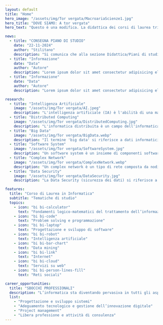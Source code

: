 ```yaml
---
layout: default
title: "Home"
hero_image: "/assets/img/Tor vergata/MacroariaScienze1.jpg"
hero_title: "DOVE SIAMO: A tor vergata"
hero_text: "Questo è una modifica. La didattica dei corsi di laurea triennale e magistrale in Informatica ha luogo all’interno del Campus Universitario di Tor Vergata, presso gli edifici della macro-area di Scienze, in via della Ricerca Scientifica. La sede dispone di ampi parcheggi gratuiti a pochi metri dagli edifici aule. È facilmente raggiungibile dal Grande Raccordo Anulare di Roma dall’uscita dell’autostrada Roma-Napoli."

news:
  - title: "CONSEGNA PIANO DI STUDIO"
    date: "22-11-2024"
    author: "Stilitano"
    description: "Si comunica che alla sezione Didattica/Piani di studio è possibile scaricare il nuovo modulo da consegnare entro il 15 gennaio 2025. Si ricorda che il piano di studio va presentato dagli studenti iscritti al terzo anno."
  - title: "Informazione"
    date: "Data"
    author: "Autore"
    description: "Lorem ipsum dolor sit amet consectetur adipisicing elit. Dignissimos laborum illum accusamus expedita quis iusto dolorum cupiditate fugiat minima nobis."
  - title: "Informazione"
    date: "Data"
    author: "Autore"
    description: "Lorem ipsum dolor sit amet consectetur adipisicing elit. Dignissimos laborum illum accusamus expedita quis iusto dolorum cupiditate fugiat minima nobis."

research:
  - title: "Intelligenza Artificiale"
    image: "/assets/img/Tor vergata/AI.jpeg"
    description: "L'intelligenza artificiale (IA) è l'abilità di una macchina di mostrare capacità umane quali il ragionamento, l'apprendimento, la pianificazione e la creatività."
  - title: "Distributed Computing"
    image: "/assets/img/Tor vergata/DistributedComputing.jpg"
    description: "L'informatica distribuita è un campo dell'informatica che studia i sistemi distribuiti..."
  - title: "Big Data"
    image: "/assets/img/Tor vergata/BigData.webp"
    description: "Il termine 'big data' si riferisce a dati informatici di grandi dimensioni..."
  - title: "Software System"
    image: "/assets/img/Tor vergata/SoftwareSystem.jpg"
    description: "Un software system è un insieme di componenti software progettati per interagire tra loro per svolgere compiti specifici o supportare un obiettivo..."
  - title: "Complex Network"
    image: "/assets/img/Tor vergata/ComplexNetwork.webp"
    description: "Un complex network è un tipo di rete composta da nodi e connessioni che non seguono una struttura semplice o prevedibile..."
  - title: "Data Security"
    image: "/assets/img/Tor vergata/DataSecurity.jpg"
    description: "La Data Security (sicurezza dei dati) si riferisce a un insieme di pratiche, tecnologie e politiche progettate per proteggere i dati da accessi non autorizzati, furti, danneggiamenti o perdite..."

features:
  title: "Corso di Laurea in Informatica"
  subtitle: "Tematiche di studio"
  topics:
    - icon: "bi bi-calculator"
      text: "Fondamenti logico-matematici del trattamento dell’informazione"
    - icon: "bi bi-code"
      text: "Problem solving e programmazione"
    - icon: "bi bi-laptop"
      text: "Progettazione e sviluppo di software"
    - icon: "bi bi-robot"
      text: "Intelligenza artificiale"
    - icon: "bi bi-bar-chart"
      text: "Data mining"
    - icon: "bi bi-link"
      text: "Internet"
    - icon: "bi bi-cloud"
      text: "Servizi su web"
    - icon: "bi bi-person-lines-fill"
      text: "Reti sociali"

career_opportunities:
  title: "SBOCCHI PROFESSIONALI"
  description: "L’informatica sta diventando pervasiva in tutti gli aspetti della scienza, della società, dell’economia e della tecnologia. Essa è probabilmente uno dei settori attraverso i quali, per un giovane brillante e motivato, è maggiormente possibile avere un impatto su qualunque settore della società, della scienza e dell’ingegneria."
  list:
    - "Progettazione e sviluppo sistemi"
    - "Adeguamento tecnologico e gestione dell’innovazione digitale"
    - "Project management"
    - "Libera professione e attività di consulenza"
---
```

